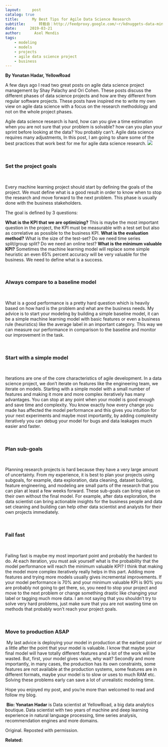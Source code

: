```yaml
---
layout:     post
catalog: true
title:      My Best Tips for Agile Data Science Research
subtitle:      转载自：http://feedproxy.google.com/~r/kdnuggets-data-mining-analytics/~3/YVwUA8bTiDM/best-tips-agile-data-science-research.html
date:      2019-03-21
author:      Asel Mendis
tags:
    - modeling
    - models
    - projects
    - agile data science project
    - business
---
```


**By Yonatan Hadar, YellowRoad**

A few days ago I read two great posts on agile data science project management by Shay Palachy and Ori Cohen. These posts discuss the different phases of data science projects and how are they different from regular software projects. These posts have inspired me to write my own view on agile data science with a focus on the research methodology and not on the whole project phases.

Agile data science research is hard, how can you give a time estimation when you are not sure that your problem is solvable? how can you plan your sprint before looking at the data? You probably can’t. Agile data science requires many adjustments, In this post, I am going to share some of the best practices that work best for me for agile data science research.
![](https://www.kdnuggets.com/wp-content/uploads/agile-development.jpeg)


 

### Set the project goals

 

Every machine learning project should start by defining the goals of the project. We must define what is a good result in order to know when to stop the research and move forward to the next problem. This phase is usually done with the business stakeholders.

The goal is defined by 3 questions:

**What is the KPI that we are optimizing?** This is maybe the most important question in the project, the KPI must be measurable with a test set but also as correlative as possible to the business KPI.
**What is the evaluation method?** What is the size of the test-set? Do we need time series split/group split? Do we need an online test?
**What is the minimum valuable KPI?** Sometimes the machine learning model will replace some simple heuristic an even 65% percent accuracy will be very valuable for the business. We need to define what is a success.

 

### Always compare to a baseline model

 

What is a good performance is a pretty hard question which is heavily based on how hard is the problem and what are the business needs. My advice is to start your modeling by building a simple baseline model, it can be a simple machine learning model with basic features or even a business rule (heuristics) like the average label in an important category. This way we can measure our performance in comparison to the baseline and monitor our improvement in the task.

 

### Start with a simple model

 

Iterations are one of the core characteristics of agile development. In a data science project, we don’t iterate on features like the engineering team, we iterate on models. Starting with a simple model with a small number of features and making it more and more complex iteratively has many advantages. You can stop at any point when your model is good enough and save time and complexity. You know exactly how every change you made has affected the model performance and this gives you intuition for your next experiments and maybe most importantly, by adding complexity iteratively you can debug your model for bugs and data leakages much easier and faster.

 

### Plan sub-goals

 

Planning research projects is hard because they have a very large amount of uncertainty. From my experience, it is best to plan your projects using subgoals, for example, data exploration, data cleaning, dataset building, feature engineering, and modeling are small parts of the research that you can plan at least a few weeks forward. These sub-goals can bring value on their own without the final model. For example, after data exploration, the data scientist can bring actionable insights for the business people and data set cleaning and building can help other data scientist and analysts for their own projects immediately.

 

### Fail fast

 

Failing fast is maybe my most important point and probably the hardest to do. At each iteration, you must ask yourself what is the probability that the model performance will reach the minimum valuable KPI? I think that making the model more complex iteratively really helps in this part. Adding more features and trying more models usually gives incremental improvements. If your model performance is 70% and your minimum valuable KPI is 90% you are probably not going to get there, so, you need to stop your project and move to the next problem or change something drastic like changing your label or tagging much more data. I am not saying that you shouldn’t try to solve very hard problems, just make sure that you are not wasting time on methods that probably won’t reach your project goals.

 

### Move to production ASAP

 My last advice is deploying your model in production at the earliest point or a little after the point that your model is valuable. I know that maybe your final model will have totally different features and a lot of the work will be wasted. But, first, your model gives value, why wait? Secondly and more importantly, in many cases, the production has its own constraints, some features are not available at the production systems, some features are in different formats, maybe your model is to slow or uses to much RAM etc. Solving these problems early can save a lot of unrealistic modeling time.

Hope you enjoyed my post, and you’re more than welcomed to read and follow my blog.

 **Bio: Yonatan Hadar** is Data scientist at YellowRoad, a big data analytics boutique. Data scientist with two years of machine and deep learning experience in natural language processing, time series analysis, recommendation engines and more domains. 

Original. Reposted with permission.

**Related:**



 
